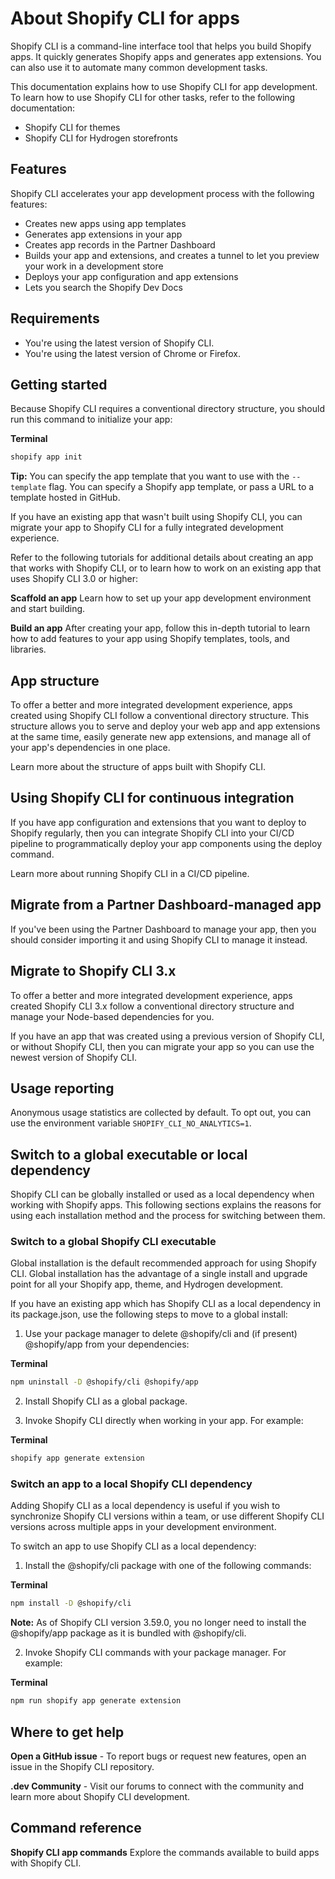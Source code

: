 # About Shopify CLI for apps

Shopify CLI is a command-line interface tool that helps you build Shopify apps. It quickly generates Shopify apps and generates app extensions. You can also use it to automate many common development tasks.

This documentation explains how to use Shopify CLI for app development. To learn how to use Shopify CLI for other tasks, refer to the following documentation:

- Shopify CLI for themes
- Shopify CLI for Hydrogen storefronts

## Features

Shopify CLI accelerates your app development process with the following features:

- Creates new apps using app templates
- Generates app extensions in your app
- Creates app records in the Partner Dashboard
- Builds your app and extensions, and creates a tunnel to let you preview your work in a development store
- Deploys your app configuration and app extensions
- Lets you search the Shopify Dev Docs

## Requirements

- You're using the latest version of Shopify CLI.
- You're using the latest version of Chrome or Firefox.

## Getting started

Because Shopify CLI requires a conventional directory structure, you should run this command to initialize your app:

**Terminal**
```bash
shopify app init
```

**Tip:** You can specify the app template that you want to use with the `--template` flag. You can specify a Shopify app template, or pass a URL to a template hosted in GitHub.

If you have an existing app that wasn't built using Shopify CLI, you can migrate your app to Shopify CLI for a fully integrated development experience.

Refer to the following tutorials for additional details about creating an app that works with Shopify CLI, or to learn how to work on an existing app that uses Shopify CLI 3.0 or higher:

**Scaffold an app**
Learn how to set up your app development environment and start building.

**Build an app**
After creating your app, follow this in-depth tutorial to learn how to add features to your app using Shopify templates, tools, and libraries.

## App structure

To offer a better and more integrated development experience, apps created using Shopify CLI follow a conventional directory structure. This structure allows you to serve and deploy your web app and app extensions at the same time, easily generate new app extensions, and manage all of your app's dependencies in one place.

Learn more about the structure of apps built with Shopify CLI.

## Using Shopify CLI for continuous integration

If you have app configuration and extensions that you want to deploy to Shopify regularly, then you can integrate Shopify CLI into your CI/CD pipeline to programmatically deploy your app components using the deploy command.

Learn more about running Shopify CLI in a CI/CD pipeline.

## Migrate from a Partner Dashboard-managed app

If you've been using the Partner Dashboard to manage your app, then you should consider importing it and using Shopify CLI to manage it instead.

## Migrate to Shopify CLI 3.x

To offer a better and more integrated development experience, apps created Shopify CLI 3.x follow a conventional directory structure and manage your Node-based dependencies for you.

If you have an app that was created using a previous version of Shopify CLI, or without Shopify CLI, then you can migrate your app so you can use the newest version of Shopify CLI.

## Usage reporting

Anonymous usage statistics are collected by default. To opt out, you can use the environment variable `SHOPIFY_CLI_NO_ANALYTICS=1`.

## Switch to a global executable or local dependency

Shopify CLI can be globally installed or used as a local dependency when working with Shopify apps. This following sections explains the reasons for using each installation method and the process for switching between them.

### Switch to a global Shopify CLI executable

Global installation is the default recommended approach for using Shopify CLI. Global installation has the advantage of a single install and upgrade point for all your Shopify app, theme, and Hydrogen development.

If you have an existing app which has Shopify CLI as a local dependency in its package.json, use the following steps to move to a global install:

1. Use your package manager to delete @shopify/cli and (if present) @shopify/app from your dependencies:

**Terminal**
```bash
npm uninstall -D @shopify/cli @shopify/app
```

2. Install Shopify CLI as a global package.

3. Invoke Shopify CLI directly when working in your app. For example:

**Terminal**
```bash
shopify app generate extension
```

### Switch an app to a local Shopify CLI dependency

Adding Shopify CLI as a local dependency is useful if you wish to synchronize Shopify CLI versions within a team, or use different Shopify CLI versions across multiple apps in your development environment.

To switch an app to use Shopify CLI as a local dependency:

1. Install the @shopify/cli package with one of the following commands:

**Terminal**
```bash
npm install -D @shopify/cli
```

**Note:** As of Shopify CLI version 3.59.0, you no longer need to install the @shopify/app package as it is bundled with @shopify/cli.

2. Invoke Shopify CLI commands with your package manager. For example:

**Terminal**
```bash
npm run shopify app generate extension
```

## Where to get help

**Open a GitHub issue** - To report bugs or request new features, open an issue in the Shopify CLI repository.

**.dev Community** - Visit our forums to connect with the community and learn more about Shopify CLI development.

## Command reference

**Shopify CLI app commands**
Explore the commands available to build apps with Shopify CLI.